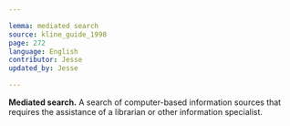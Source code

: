 ```yaml
---

lemma: mediated search
source: kline_guide_1998
page: 272
language: English
contributor: Jesse
updated_by: Jesse

---
```

**Mediated search.** A search of computer-based information sources that requires the assistance of a librarian or other information specialist.
